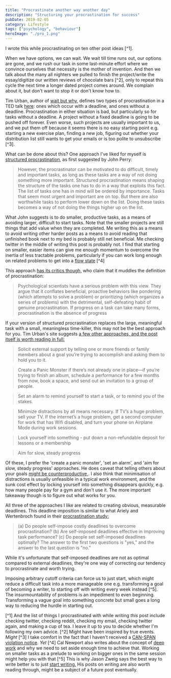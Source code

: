```yaml
---
title: "Procrastinate another way another day"
description: "Structuring your procrastination for success"
pubDate: 2019-02-05
category: Lifestyle
tags: ["psychology", "behaviour"]
heroImage: "./pro_1.png"
---
```


I wrote this while procrastinating on ten other post ideas [^1].

When we have options, we can wait. We wait till time runs out, our options are gone, and we rush our task in some last-minute effort where we convince ourselves that necessity is the mother of invention. And then we talk about the many all nighters we pulled to finish the project/write the essay/digitize our written reviews of chocolate bars [^2], only to repeat this cycle the next time a longer dated project comes around. We complain about it, but don't want to stop it or don't know how to.

Tim Urban, author of [wait but why](https://waitbutwhy.com/ "site link"), defines two types of procrastination in a TED talk [here](https://www.ted.com/talks/tim_urban_inside_the_mind_of_a_master_procrastinator?language=en#t-593175 "tim on procrastination"): ones which occur with a deadline, and ones without a deadline. Procrastination in either situation is bad, but particularly so for tasks without a deadline. A project without a fixed deadline is going to be pushed off forever. Even worse, such projects are usually important to us, and we put them off because it seems there is no easy starting point e.g. starting a new exercise plan, finding a new job, figuring out whether your distribution list still wants to get your emails or is too polite to unsubscribe [^3].

What can be done about this? One approach I've liked for myself is [structured procrastination](http://www.structuredprocrastination.com/ "site link"), as first suggested by John Perry:

> However, the procrastinator can be motivated to do difficult, timely and important tasks, as long as these tasks are a way of not doing something more important. Structured procrastination means shaping the structure of the tasks one has to do in a way that exploits this fact. The list of tasks one has in mind will be ordered by importance. Tasks that seem most urgent and important are on top. But there are also worthwhile tasks to perform lower down on the list. Doing these tasks becomes a way of not doing the things higher up on the list. 

What John suggests is to do smaller, productive tasks, as a means of avoiding larger, difficult to start tasks. Note that the smaller projects are still things that add value when they are completed. Me writing this as a means to avoid writing other harder posts as a means to avoid reading that unfinished book next to my bed is probably still net beneficial. Me checking twitter in the middle of writing this post is probably not. I find that starting on smaller, easier items can give me enough momentum to overcome the inertia of less tractable problems, particularly if you can work long enough on related problems to get into a [flow state](https://en.wikipedia.org/wiki/Flow_(psychology) "wiki link") [^4]

This approach [has its critics though,](https://www.psychologicalscience.org/observer/why-wait-the-science-behind-procrastination "criticism of structured procrastination") who claim that it muddles the definition of procrastination:

> Psychological scientists have a serious problem with this view. They argue that it conflates beneficial, proactive behaviors like pondering (which attempts to solve a problem) or prioritizing (which organizes a series of problems) with the detrimental, self-defeating habit of genuine procrastination. If progress on a task can take many forms, procrastination is the absence of progress

If your version of structured procrastination replaces the large, meaningful task with a small, meaningless time-killer, this may not be the best approach for you. Tim Urban's site suggests [a few other approaches, and the post itself is worth reading in full:](https://waitbutwhy.com/2013/11/how-to-beat-procrastination.html "other suggestions")

> Solicit external support by telling one or more friends or family members about a goal you’re trying to accomplish and asking them to hold you to it. 

> Create a Panic Monster if there’s not already one in place—if you’re trying to finish an album, schedule a performance for a few months from now, book a space, and send out an invitation to a group of people.

> Set an alarm to remind yourself to start a task, or to remind you of the stakes.

> Minimize distractions by all means necessary. If TV’s a huge problem, sell your TV. If the internet’s a huge problem, get a second computer for work that has Wifi disabled, and turn your phone on Airplane Mode during work sessions.

> Lock yourself into something - put down a non-refundable deposit for lessons or a membership

> Aim for slow, steady progress

Of these, I prefer the 'create a panic monster', 'set an alarm', and 'aim for slow, steady progress' approaches. He does caveat that telling others about your goals [might be counterproductive,](http://berkeleysciencereview.com/when-telling-others-about-your-goals-compromises-them/ "telling goals compromises them"). I also think that minimisation of distractions is usually unfeasible in a typical work environment, and the sunk cost effect by locking yourself into something disappears quickly, e.g. how many people pay for a gym and don't use it. The more important takeaway though is to figure out what works for you.

All three of the approaches I like are related to creating obvious, measurable deadlines. This deadline imposition is similar to what Ariely and Wertenbroch found in their [procrastination study:](https://pdfs.semanticscholar.org/1ace/a08d84d042b2d9802ca3432ee803da698d03.pdf "link to paper")

> (a) Do people self-impose costly deadlines to overcome procrastination? (b) Are self-imposed deadlines effective in improving task performance? (c) Do people set self-imposed deadlines optimally? The answer to the first two questions is "yes," and the answer to the last question is "no." 

While it's unfortunate that self-imposed deadlines are not as optimal compared to external deadlines, they're one way of correcting our tendency to procrastinate and worth trying.

Imposing arbitrary cutoff criteria can force us to just start, which might reduce a difficult task into a more manageable one e.g. transforming a goal of becoming a writer, to starting off with writing every week instead [^5]. The insurmountability of problems is an impediment to even beginning. Transforming a vague goal into something concrete but small goes a long way to reducing the hurdle in starting out.

[^1] And the list of things I procrastinated with while writing *this* post include checking twitter, checking reddit, checking my email, checking twitter again, and making a cup of tea. I leave it up to you to decide whether I'm following my own advice.
[^2] Might have been inspired by true events. *Might*
[^3] I take comfort in the fact that I haven't received a [CAN-SPAN violation notice](https://www.ftc.gov/tips-advice/business-center/guidance/can-spam-act-compliance-guide-business "ftc link"). *Yet*
[^4] Cal Newport also writes about the concept of [deep work](http://calnewport.com/books/deep-work/ "cal on deep work") and why we need to set aside enough time to achieve that. Working on smaller tasks as a prelude to working on bigger ones in the same session might help you with that
[^5] This is why Jason Zweig says the best way to write better is to just [start writing.](http://jasonzweig.com/on-writing-better-part-1/ "writing better part 1") His posts on writing are also worth reading through, might be a subject of a future post eventually.